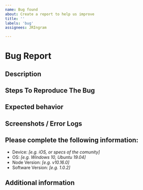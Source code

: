 ```yaml
---
name: Bug found
about: Create a report to help us improve
title: ''
labels: 'bug'
assignees: JRIngram

---
```


# Bug Report
## Description 
<!--
    A clear and concise description of what the bug is. 
    With as much information as possible!

    Remember the more information, the more the community can help.
 -->

## Steps To Reproduce The Bug
<!-- 
e.g. 
Steps to reproduce the behavior:
    1. Go to login page
    2. Click on forgot password
    3. Enter an unregistered email
    4. See error from the crash below

    Remember the more information, the more the community can help.
--> 

## Expected behavior
<!-- 
    A clear and concise description of what you expected to happen.

    Remember the more information, the more the community can help.
-->

## Screenshots / Error Logs
<!-- 
    If applicable, add screenshots or copies of the error logs to help explain your problem.
-->

## Please complete the following information:
 * Device: *[e.g. iOS, or specs of the comunity]*
 * OS: *[e.g. Windows 10, Ubuntu 19.04]*
 * Node Version: *[e.g. v10.16.0]*
 * Software Version: *[e.g. 1.0.2]*

## Additional information
<!-- 
    Add any other information about the problem here that may be useful
    Remember the more information, the more the community can help.
 -->
